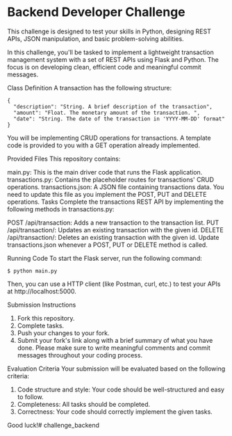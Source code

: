 # Backend Developer Challenge
This challenge is designed to test your skills in Python, designing REST APIs, JSON manipulation, and basic problem-solving abilities.

In this challenge, you'll be tasked to implement a lightweight transaction management system with a set of REST APIs using Flask and Python. The focus is on developing clean, efficient code and meaningful commit messages.

Class Definition
A transaction has the following structure:

```
{
  "description": "String. A brief description of the transaction",
  "amount": "Float. The monetary amount of the transaction. ",
  "date": "String. The date of the transaction in 'YYYY-MM-DD' format"
}
```

You will be implementing CRUD operations for transactions. A template code is provided to you with a GET operation already implemented.

Provided Files
This repository contains:

main.py: This is the main driver code that runs the Flask application.
transactions.py: Contains the placeholder routes for transactions' CRUD operations.
transactions.json: A JSON file containing transactions data. You need to update this file as you implement the POST, PUT and DELETE operations.
Tasks
Complete the transactions REST API by implementing the following methods in transactions.py:

POST /api/transaction: Adds a new transaction to the transaction list.
PUT /api/transaction/<id>: Updates an existing transaction with the given id.
DELETE /api/transaction/<id>: Deletes an existing transaction with the given id.
Update transactions.json whenever a POST, PUT or DELETE method is called.

Running Code
To start the Flask server, run the following command:

```$ python main.py```

Then, you can use a HTTP client (like Postman, curl, etc.) to test your APIs at http://localhost:5000.

Submission Instructions
1. Fork this repository.
2. Complete tasks.
3. Push your changes to your fork.
4. Submit your fork's link along with a brief summary of what you have done.
Please make sure to write meaningful comments and commit messages throughout your coding process.

Evaluation Criteria
Your submission will be evaluated based on the following criteria:

1. Code structure and style: Your code should be well-structured and easy to follow.
2. Completeness: All tasks should be completed.
3. Correctness: Your code should correctly implement the given tasks.

Good luck!# challenge_backend
